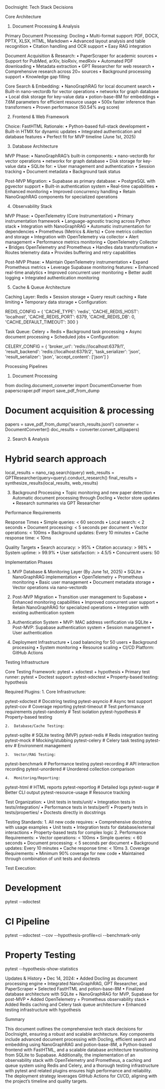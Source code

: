 DocInsight: Tech Stack Decisions

Core Architecture

1. Document Processing & Analysis

Primary Document Processing: Docling
	•	Multi-format support: PDF, DOCX, PPTX, XLSX, HTML, Markdown
	•	Advanced layout analysis and table recognition
	•	Citation handling and OCR support
	•	Easy RAG integration

Document Acquisition & Research:
	•	PaperScraper for academic sources
	•	Support for PubMed, arXiv, bioRxiv, medRxiv
	•	Automated PDF downloading
	•	Metadata extraction
	•	GPT Researcher for web research
	•	Comprehensive research across 20+ sources
	•	Background processing support
	•	Knowledge gap filling

Core Search & Embedding:
	•	NanoGraphRAG for local document search
	•	Built-in nano-vectordb for vector operations
	•	networkx for graph database
	•	Local disk storage for key-value data
	•	potion-base-8M for embeddings
	•	7.6M parameters for efficient resource usage
	•	500x faster inference than transformers
	•	Proven performance (50.54% avg score)

2. Frontend & Web Framework

Choice: FastHTML
Rationale:
	•	Python-based full-stack development
	•	Built-in HTMX for dynamic updates
	•	Integrated authentication and database features
	•	Perfect fit for MVP timeline (June 1st, 2025)

3. Database Architecture

MVP Phase:
	•	NanoGraphRAG’s built-in components:
	•	nano-vectordb for vector operations
	•	networkx for graph database
	•	Disk storage for key-value data
	•	SQLite for:
	•	User management and authentication
	•	Session tracking
	•	Document metadata
	•	Background task status

Post-MVP Migration:
	•	Supabase as primary database:
	•	PostgreSQL with pgvector support
	•	Built-in authentication system
	•	Real-time capabilities
	•	Enhanced monitoring
	•	Improved concurrency handling
	•	Retain NanoGraphRAG components for specialized operations

4. Observability Stack

MVP Phase:
	•	OpenTelemetry (Core Instrumentation)
	•	Primary instrumentation framework
	•	Language-agnostic tracing across Python stack
	•	Integration with NanoGraphRAG
	•	Automatic instrumentation for dependencies
	•	Prometheus (Metrics & Alerts)
	•	Core metrics collection and storage
	•	Integration with OpenTelemetry via collector
	•	Alert management
	•	Performance metrics monitoring
	•	OpenTelemetry Collector
	•	Bridges OpenTelemetry and Prometheus
	•	Handles data transformation
	•	Routes telemetry data
	•	Provides buffering and retry capabilities

Post-MVP Phase:
	•	Maintain OpenTelemetry instrumentation
	•	Expand Prometheus metrics
	•	Leverage Supabase monitoring features:
	•	Enhanced real-time analytics
	•	Improved concurrent user monitoring
	•	Better audit logging
	•	Integrated authentication monitoring

5. Cache & Queue Architecture

Caching Layer: Redis
	•	Session storage
	•	Query result caching
	•	Rate limiting
	•	Temporary data storage
	•	Configuration:

REDIS_CONFIG = {
    'CACHE_TYPE': 'redis',
    'CACHE_REDIS_HOST': 'localhost',
    'CACHE_REDIS_PORT': 6379,
    'CACHE_REDIS_DB': 0,
    'CACHE_DEFAULT_TIMEOUT': 300
}



Task Queue: Celery + Redis
	•	Background task processing
	•	Async document processing
	•	Scheduled jobs
	•	Configuration:

CELERY_CONFIG = {
    'broker_url': 'redis://localhost:6379/1',
    'result_backend': 'redis://localhost:6379/2',
    'task_serializer': 'json',
    'result_serializer': 'json',
    'accept_content': ['json']
}



Processing Pipelines

1. Document Processing

from docling.document_converter import DocumentConverter
from paperscraper.pdf import save_pdf_from_dump

# Document acquisition & processing
papers = save_pdf_from_dump('search_results.jsonl')
converter = DocumentConverter()
doc_results = converter.convert_all(papers)

2. Search & Analysis

# Hybrid search approach
local_results = nano_rag.search(query)
web_results = GPTResearcher(query=query).conduct_research()
final_results = synthesize_results(local_results, web_results)

3. Background Processing
	•	Topic monitoring and new paper detection
	•	Automatic document processing through Docling
	•	Vector store updates
	•	Research summaries via GPT Researcher

Performance Requirements

Response Times
	•	Simple queries: < 60 seconds
	•	Local search: < 2 seconds
	•	Document processing: < 5 seconds per document
	•	Vector operations: < 100ms
	•	Background updates: Every 10 minutes
	•	Cache response time: < 10ms

Quality Targets
	•	Search accuracy: > 95%
	•	Citation accuracy: > 98%
	•	System uptime: > 99.9%
	•	User satisfaction: > 4.5/5
	•	Concurrent users: 50

Implementation Phases

1. MVP Database & Monitoring Layer (By June 1st, 2025)
	•	SQLite + NanoGraphRAG implementation
	•	OpenTelemetry + Prometheus monitoring
	•	Basic user management
	•	Document metadata storage
	•	Vector operations via nano-vectordb

2. Post-MVP Migration
	•	Transition user management to Supabase
	•	Enhanced monitoring capabilities
	•	Improved concurrent user support
	•	Retain NanoGraphRAG for specialized operations
	•	Integration with existing authentication system

3. Authentication System
	•	MVP: MAC address verification via SQLite
	•	Post-MVP: Supabase authentication system
	•	Session management
	•	User authentication

4. Deployment Infrastructure
	•	Load balancing for 50 users
	•	Background processing
	•	System monitoring
	•	Resource scaling
	•	CI/CD Platform: GitHub Actions

Testing Infrastructure

Core Testing Framework: pytest + xdoctest + hypothesis
	•	Primary test runner: pytest
	•	Doctest support: pytest-xdoctest
	•	Property-based testing: hypothesis

Required Plugins:
	1.	Core Infrastructure:

pytest-xdoctest      # Docstring testing
pytest-asyncio       # Async test support
pytest-cov           # Coverage reporting
pytest-timeout       # Test performance requirements 
pytest-randomly      # Test isolation
pytest-hypothesis    # Property-based testing


	2.	Database/Cache Testing:

pytest-sqlite        # SQLite testing (MVP)
pytest-redis         # Redis integration testing
pytest-mock          # Mocking/stubbing
pytest-celery        # Celery task testing
pytest-env           # Environment management


	3.	Vector/RAG Testing:

pytest-benchmark     # Performance testing
pytest-recording     # API interaction recording
pytest-unordered     # Unordered collection comparison


	4.	Monitoring/Reporting:

pytest-html           # HTML reports
pytest-reportlog      # Detailed logs
pytest-sugar          # Better CLI output
pytest-resource-usage # Resource tracking



Test Organization:
	•	Unit tests in tests/unit/
	•	Integration tests in tests/integration/
	•	Performance tests in tests/perf/
	•	Property tests in tests/properties/
	•	Doctests directly in docstrings

Testing Standards:
	1.	All new code requires:
	•	Comprehensive docstring with usage examples
	•	Unit tests
	•	Integration tests for database/external interactions
	•	Property-based tests for complex logic
	2.	Performance Requirements:
	•	Vector operations: < 100ms
	•	Simple queries: < 60 seconds
	•	Document processing: < 5 seconds per document
	•	Background updates: Every 10 minutes
	•	Cache response time: < 10ms
	3.	Coverage Requirements:
	•	Minimum 90% coverage for new code
	•	Maintained through combination of unit tests and doctests

Test Execution:

# Development 
pytest --xdoctest  

# CI Pipeline
pytest --xdoctest --cov --hypothesis-profile=ci --benchmark-only

# Property Testing
pytest --hypothesis-show-statistics

Updates & History
	•	Dec 14, 2024:
	•	Added Docling as document processing engine
	•	Integrated NanoGraphRAG, GPT Researcher, and PaperScraper
	•	Selected FastHTML and potion-base-8M
	•	Finalized database architecture with SQLite + NanoGraphRAG for MVP, Supabase for post-MVP
	•	Added OpenTelemetry + Prometheus observability stack
	•	Added Redis caching and Celery task queue architecture
	•	Enhanced testing infrastructure with hypothesis

Summary

This document outlines the comprehensive tech stack decisions for DocInsight, ensuring a robust and scalable architecture. Key components include advanced document processing with Docling, efficient search and embedding using NanoGraphRAG and potion-base-8M, a Python-based frontend with FastHTML, and a scalable database architecture transitioning from SQLite to Supabase. Additionally, the implementation of an observability stack with OpenTelemetry and Prometheus, a caching and queue system using Redis and Celery, and a thorough testing infrastructure with pytest and related plugins ensures high performance and reliability. The deployment strategy leverages GitHub Actions for CI/CD, aligning with the project’s timeline and quality targets.